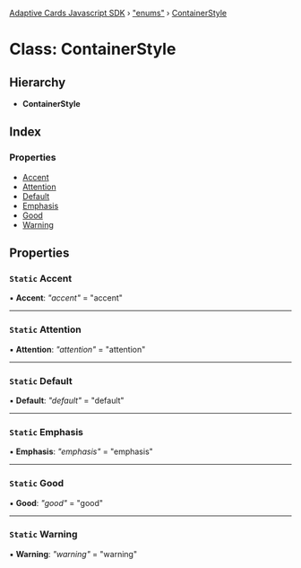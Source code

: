 [Adaptive Cards Javascript SDK](../README.md) › ["enums"](../modules/_enums_.md) › [ContainerStyle](_enums_.containerstyle.md)

# Class: ContainerStyle

## Hierarchy

* **ContainerStyle**

## Index

### Properties

* [Accent](_enums_.containerstyle.md#static-accent)
* [Attention](_enums_.containerstyle.md#static-attention)
* [Default](_enums_.containerstyle.md#static-default)
* [Emphasis](_enums_.containerstyle.md#static-emphasis)
* [Good](_enums_.containerstyle.md#static-good)
* [Warning](_enums_.containerstyle.md#static-warning)

## Properties

### `Static` Accent

▪ **Accent**: *"accent"* = "accent"

___

### `Static` Attention

▪ **Attention**: *"attention"* = "attention"

___

### `Static` Default

▪ **Default**: *"default"* = "default"

___

### `Static` Emphasis

▪ **Emphasis**: *"emphasis"* = "emphasis"

___

### `Static` Good

▪ **Good**: *"good"* = "good"

___

### `Static` Warning

▪ **Warning**: *"warning"* = "warning"
